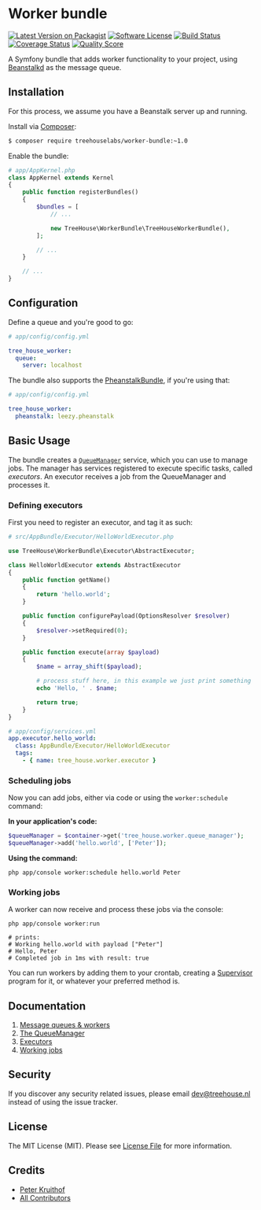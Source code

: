 Worker bundle
=============

[![Latest Version on Packagist][ico-version]][link-packagist]
[![Software License][ico-license]](LICENSE.md)
[![Build Status][ico-travis]][link-travis]
[![Coverage Status][ico-scrutinizer]][link-scrutinizer]
[![Quality Score][ico-code-quality]][link-code-quality]

A Symfony bundle that adds worker functionality to your project, using
[Beanstalkd][beanstalkd] as the message queue.

[beanstalkd]: http://kr.github.io/beanstalkd/

## Installation

For this process, we assume you have a Beanstalk server up and running.

Install via [Composer][composer]:

```bash
$ composer require treehouselabs/worker-bundle:~1.0
```

[composer]: https://getcomposer.org

Enable the bundle:

```php
# app/AppKernel.php
class AppKernel extends Kernel
{
    public function registerBundles()
    {
        $bundles = [
            // ...

            new TreeHouse\WorkerBundle\TreeHouseWorkerBundle(),
        ];

        // ...
    }

    // ...
}
```

## Configuration

Define a queue and you're good to go:

```yaml
# app/config/config.yml

tree_house_worker:
  queue:
    server: localhost
```

The bundle also supports the [PheanstalkBundle][pb], if you're using that:

```yaml
# app/config/config.yml

tree_house_worker:
  pheanstalk: leezy.pheanstalk
```

[pb]: https://github.com/armetiz/LeezyPheanstalkBundle

## Basic Usage

The bundle creates a [`QueueManager`][qm] service, which you can use to manage
jobs. The manager has services registered to execute specific tasks, called
_executors_. An executor receives a job from the QueueManager and processes it.

[qm]: /src/TreeHouse/WorkerBundle/QueueManager.php

### Defining executors

First you need to register an executor, and tag it as such:

```php
# src/AppBundle/Executor/HelloWorldExecutor.php

use TreeHouse\WorkerBundle\Executor\AbstractExecutor;

class HelloWorldExecutor extends AbstractExecutor
{
    public function getName()
    {
        return 'hello.world';
    }

    public function configurePayload(OptionsResolver $resolver)
    {
        $resolver->setRequired(0);
    }

    public function execute(array $payload)
    {
        $name = array_shift($payload);

        # process stuff here, in this example we just print something
        echo 'Hello, ' . $name;

        return true;
    }
}
```

```yaml
# app/config/services.yml
app.executor.hello_world:
  class: AppBundle/Executor/HelloWorldExecutor
  tags:
    - { name: tree_house.worker.executor }
```

### Scheduling jobs

Now you can add jobs, either via code or using the `worker:schedule` command:

**In your application's code:**

```php
$queueManager = $container->get('tree_house.worker.queue_manager');
$queueManager->add('hello.world', ['Peter']);
```

**Using the command:**

```
php app/console worker:schedule hello.world Peter
```

### Working jobs

A worker can now receive and process these jobs via the console:

```
php app/console worker:run

# prints:
# Working hello.world with payload ["Peter"]
# Hello, Peter
# Completed job in 1ms with result: true
```

You can run workers by adding them to your crontab, creating a
[Supervisor][supervisord] program for it, or whatever your preferred method is.

[supervisord]: http://supervisord.org


## Documentation

1. [Message queues & workers][doc-1]
2. [The QueueManager][doc-2]
3. [Executors][doc-3]
4. [Working jobs][doc-4]

[doc-1]: /docs/1-introduction.md
[doc-2]: /docs/2-queue-manager.md
[doc-3]: /docs/3-executors.md
[doc-4]: /docs/4-working-jobs.md


## Security

If you discover any security related issues, please email dev@treehouse.nl
instead of using the issue tracker.


## License

The MIT License (MIT). Please see [License File](LICENSE.md) for more information.


## Credits

- [Peter Kruithof][link-author]
- [All Contributors][link-contributors]


[ico-version]: https://img.shields.io/packagist/v/treehouselabs/worker-bundle.svg?style=flat-square
[ico-license]: https://img.shields.io/badge/license-MIT-brightgreen.svg?style=flat-square
[ico-travis]: https://img.shields.io/travis/treehouselabs/worker-bundle/master.svg?style=flat-square
[ico-scrutinizer]: https://img.shields.io/scrutinizer/coverage/g/treehouselabs/worker-bundle.svg?style=flat-square
[ico-code-quality]: https://img.shields.io/scrutinizer/g/treehouselabs/worker-bundle.svg?style=flat-square
[ico-downloads]: https://img.shields.io/packagist/dt/treehouselabs/worker-bundle.svg?style=flat-square

[link-packagist]: https://packagist.org/packages/treehouselabs/worker-bundle
[link-travis]: https://travis-ci.org/treehouselabs/worker-bundle
[link-scrutinizer]: https://scrutinizer-ci.com/g/treehouselabs/worker-bundle/code-structure
[link-code-quality]: https://scrutinizer-ci.com/g/treehouselabs/worker-bundle
[link-downloads]: https://packagist.org/packages/treehouselabs/worker-bundle
[link-author]: https://github.com/pkruithof
[link-contributors]: ../../contributors
